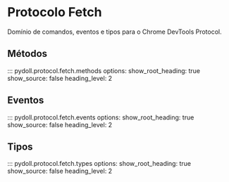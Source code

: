 # Protocolo Fetch

Domínio de comandos, eventos e tipos para o Chrome DevTools Protocol.

## Métodos

::: pydoll.protocol.fetch.methods
    options:
      show_root_heading: true
      show_source: false
      heading_level: 2

## Eventos

::: pydoll.protocol.fetch.events
    options:
      show_root_heading: true
      show_source: false
      heading_level: 2

## Tipos

::: pydoll.protocol.fetch.types
    options:
      show_root_heading: true
      show_source: false
      heading_level: 2